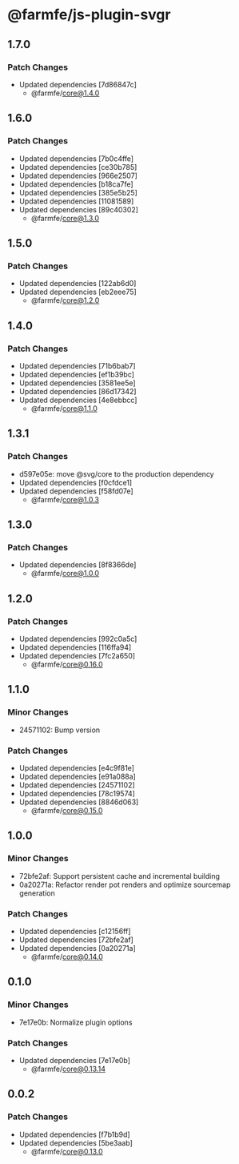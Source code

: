 # @farmfe/js-plugin-svgr

## 1.7.0

### Patch Changes

- Updated dependencies [7d86847c]
  - @farmfe/core@1.4.0

## 1.6.0

### Patch Changes

- Updated dependencies [7b0c4ffe]
- Updated dependencies [ce30b785]
- Updated dependencies [966e2507]
- Updated dependencies [b18ca7fe]
- Updated dependencies [385e5b25]
- Updated dependencies [11081589]
- Updated dependencies [89c40302]
  - @farmfe/core@1.3.0

## 1.5.0

### Patch Changes

- Updated dependencies [122ab6d0]
- Updated dependencies [eb2eee75]
  - @farmfe/core@1.2.0

## 1.4.0

### Patch Changes

- Updated dependencies [71b6bab7]
- Updated dependencies [ef1b39bc]
- Updated dependencies [3581ee5e]
- Updated dependencies [86d17342]
- Updated dependencies [4e8ebbcc]
  - @farmfe/core@1.1.0

## 1.3.1

### Patch Changes

- d597e05e: move @svg/core to the production dependency
- Updated dependencies [f0cfdce1]
- Updated dependencies [f58fd07e]
  - @farmfe/core@1.0.3

## 1.3.0

### Patch Changes

- Updated dependencies [8f8366de]
  - @farmfe/core@1.0.0

## 1.2.0

### Patch Changes

- Updated dependencies [992c0a5c]
- Updated dependencies [116ffa94]
- Updated dependencies [7fc2a650]
  - @farmfe/core@0.16.0

## 1.1.0

### Minor Changes

- 24571102: Bump version

### Patch Changes

- Updated dependencies [e4c9f81e]
- Updated dependencies [e91a088a]
- Updated dependencies [24571102]
- Updated dependencies [78c19574]
- Updated dependencies [8846d063]
  - @farmfe/core@0.15.0

## 1.0.0

### Minor Changes

- 72bfe2af: Support persistent cache and incremental building
- 0a20271a: Refactor render pot renders and optimize sourcemap generation

### Patch Changes

- Updated dependencies [c12156ff]
- Updated dependencies [72bfe2af]
- Updated dependencies [0a20271a]
  - @farmfe/core@0.14.0

## 0.1.0

### Minor Changes

- 7e17e0b: Normalize plugin options

### Patch Changes

- Updated dependencies [7e17e0b]
  - @farmfe/core@0.13.14

## 0.0.2

### Patch Changes

- Updated dependencies [f7b1b9d]
- Updated dependencies [5be3aab]
  - @farmfe/core@0.13.0
